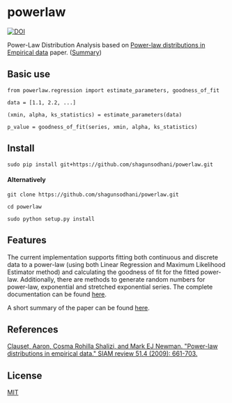 # powerlaw

[![DOI](https://zenodo.org/badge/48375467.svg)](https://zenodo.org/badge/latestdoi/48375467)

Power-Law Distribution Analysis based on [Power-law distributions in Empirical data](http://arxiv.org/pdf/0706.1062.pdf) paper. ([Summary](/paper/README.md))

## Basic use


```
from powerlaw.regression import estimate_parameters, goodness_of_fit

data = [1.1, 2.2, ...]

(xmin, alpha, ks_statistics) = estimate_parameters(data)

p_value = goodness_of_fit(series, xmin, alpha, ks_statistics)
```

## Install

```
sudo pip install git+https://github.com/shagunsodhani/powerlaw.git
```

#### Alternatively

```
git clone https://github.com/shagunsodhani/powerlaw.git

cd powerlaw

sudo python setup.py install
```

## Features

The current implementation supports fitting both continuous and discrete data to a power-law (using both Linear Regression and Maximum Likelihood Estimator method) and calculating the goodness of fit for the fitted power-law. Additionally, there are methods to generate random numbers for power-law, exponential and stretched exponential series. The complete documentation can be found [here](https://powerlaw.readthedocs.org).

A short summary of the paper can be found [here](/paper/README.md).

## References

[Clauset, Aaron, Cosma Rohilla Shalizi, and Mark EJ Newman. "Power-law distributions in empirical data." SIAM review 51.4 (2009): 661-703.](http://arxiv.org/pdf/0706.1062.pdf)

## License

[MIT](http://shagun.mit-license.org/)
